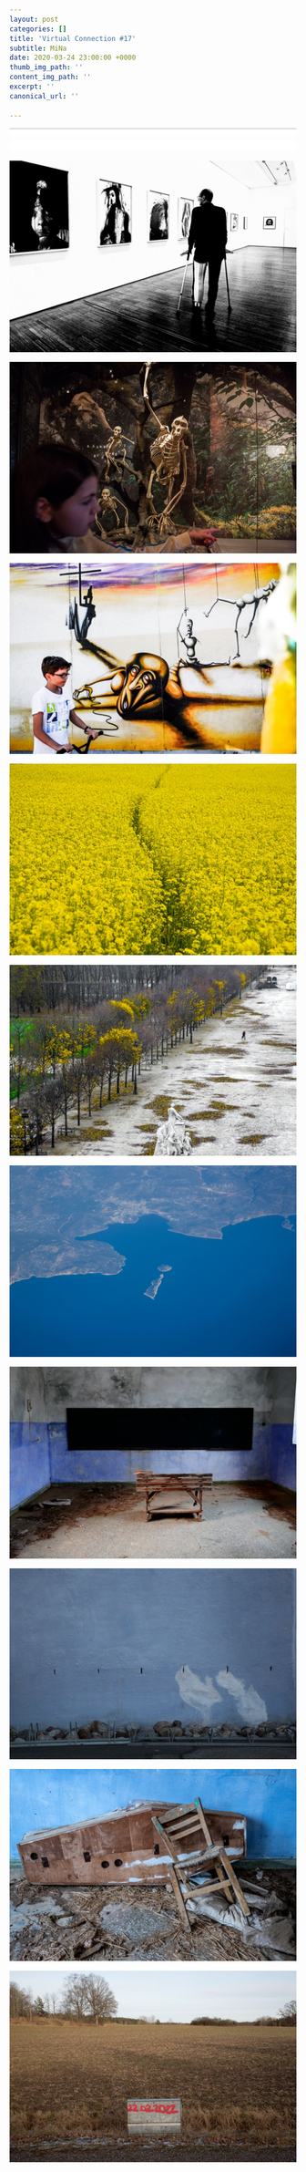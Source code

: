 ```yaml
---
layout: post
categories: []
title: 'Virtual Connection #17'
subtitle: MiNa
date: 2020-03-24 23:00:00 +0000
thumb_img_path: ''
content_img_path: ''
excerpt: ''
canonical_url: ''

---
```

![](/images/bwok-2.jpg)

![](/images/01.MiNa.jpg)

![](/images/02.MiNa_MG_2724.jpg)

![](/images/03.MiNa.jpg)

![](/images/04.MiNa_MG_3259.jpg)

![](/images/05.Mina.jpg)

![](/images/06.MiNa_MG_7438.jpg)

![](/images/07.MiNa.jpg)

![](/images/08_MG_3189.jpg)

![](/images/09.MiNa.jpg)

![](/images/10.MiNa_MG_3240.jpg)